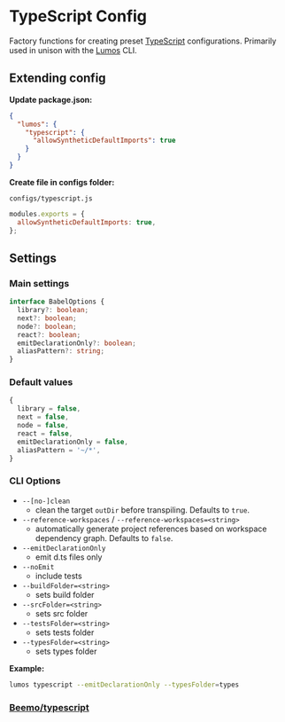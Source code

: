 # TypeScript Config

Factory functions for creating preset [TypeScript](https://www.typescriptlang.org/) configurations.
Primarily used in unison with the [Lumos](https://www.npmjs.com/package/@rajzik/lumos) CLI.

## Extending config

**Update package.json:**

```json
{
  "lumos": {
    "typescript": {
      "allowSyntheticDefaultImports": true
    }
  }
}
```

**Create file in configs folder:**

`configs/typescript.js`

```js
modules.exports = {
  allowSyntheticDefaultImports: true,
};
```

## Settings

### Main settings

```ts
interface BabelOptions {
  library?: boolean;
  next?: boolean;
  node?: boolean;
  react?: boolean;
  emitDeclarationOnly?: boolean;
  aliasPattern?: string;
}
```

### Default values

```ts
{
  library = false,
  next = false,
  node = false,
  react = false,
  emitDeclarationOnly = false,
  aliasPattern = '~/*',
}
```

### CLI Options

- `--[no-]clean`
  - clean the target `outDir` before transpiling. Defaults to `true`.
- `--reference-workspaces` / `--reference-workspaces=<string>`
  - automatically generate project references based on workspace dependency graph. Defaults to
    `false`.
- `--emitDeclarationOnly`
  - emit d.ts files only
- `--noEmit`
  - include tests
- `--buildFolder=<string>`
  - sets build folder
- `--srcFolder=<string>`
  - sets src folder
- `--testsFolder=<string>`
  - sets tests folder
- `--typesFolder=<string>`
  - sets types folder

**Example:**

```bash
lumos typescript --emitDeclarationOnly --typesFolder=types
```

### [Beemo/typescript](https://milesj.gitbook.io/beemo/driver/typescript)
